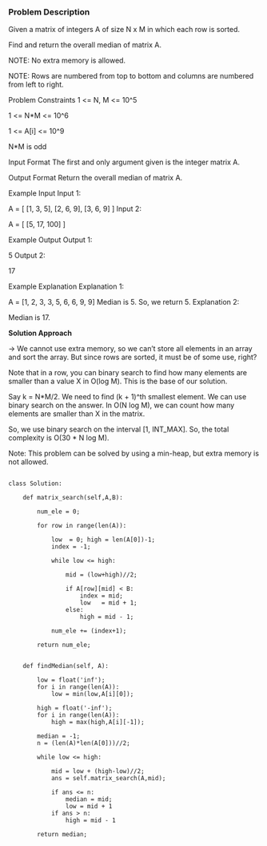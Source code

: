 ### Problem Description

Given a matrix of integers A of size N x M in which each row is sorted.

Find and return the overall median of matrix A.

NOTE: No extra memory is allowed.

NOTE: Rows are numbered from top to bottom and columns are numbered from left to right.



Problem Constraints
1 <= N, M <= 10^5

1 <= N*M <= 10^6

1 <= A[i] <= 10^9

N*M is odd



Input Format
The first and only argument given is the integer matrix A.



Output Format
Return the overall median of matrix A.



Example Input
Input 1:

A = [   [1, 3, 5],
        [2, 6, 9],
        [3, 6, 9]   ] 
Input 2:

A = [   [5, 17, 100]    ]


Example Output
Output 1:

 5 
Output 2:

 17


Example Explanation
Explanation 1:

A = [1, 2, 3, 3, 5, 6, 6, 9, 9]
Median is 5. So, we return 5. 
Explanation 2:

Median is 17.

**Solution Approach**

-> We cannot use extra memory, so we can’t store all elements in an array and sort the array.
  But since rows are sorted, it must be of some use, right?

  Note that in a row, you can binary search to find how many elements are smaller than a value X in O(log M).
  This is the base of our solution.

  Say k = N*M/2. We need to find (k + 1)^th smallest element.
  We can use binary search on the answer. In O(N log M), we can count how many elements are smaller than X in the matrix.

  So, we use binary search on the interval [1, INT_MAX]. So, the total complexity is O(30 * N log M).

 Note:
  This problem can be solved by using a min-heap, but extra memory is not allowed.

```

class Solution:

	def matrix_search(self,A,B):
		
		num_ele = 0;
		
		for row in range(len(A)):

			low  = 0; high = len(A[0])-1;
			index = -1;
			
			while low <= high:
				
				mid = (low+high)//2;
				
				if A[row][mid] < B:
					index = mid;
					low   = mid + 1;
				else:
					high = mid - 1;
			
			num_ele += (index+1);
		
		return num_ele;
				
		
	def findMedian(self, A):
		
		low = float('inf');
		for i in range(len(A)):
			low = min(low,A[i][0]);
		
		high = float('-inf');
		for i in range(len(A)):
			high = max(high,A[i][-1]);
			
		median = -1;
		n = (len(A)*len(A[0]))//2;
		
		while low <= high:
			
			mid = low + (high-low)//2;
			ans = self.matrix_search(A,mid);

			if ans <= n:
				median = mid;
				low = mid + 1
			if ans > n:
				high = mid - 1
		
		return median;


```
